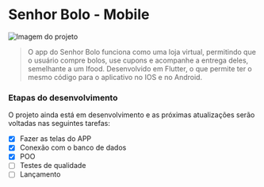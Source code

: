 # Senhor Bolo - Mobile

<img src="https://i.imgur.com/nVPrJBM.png" alt="Imagem do projeto">

> O app do Senhor Bolo funciona como uma loja virtual, permitindo que o usuário compre bolos, use cupons e acompanhe a entrega deles, semelhante a um Ifood. Desenvolvido em Flutter, o que permite ter o mesmo código para o aplicativo no IOS e no Android.

### Etapas do desenvolvimento

O projeto ainda está em desenvolvimento e as próximas atualizações serão voltadas nas seguintes tarefas:

- [X] Fazer as telas do APP
- [X] Conexão com o banco de dados
- [X] POO
- [ ] Testes de qualidade
- [ ] Lançamento
